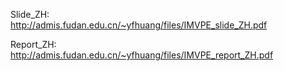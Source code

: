 Slide_ZH:  
http://admis.fudan.edu.cn/~yfhuang/files/IMVPE_slide_ZH.pdf

Report_ZH:  
http://admis.fudan.edu.cn/~yfhuang/files/IMVPE_report_ZH.pdf
